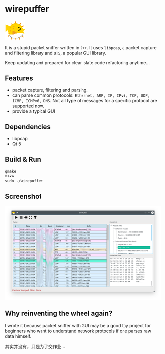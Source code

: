 
# wirepuffer

![wirepuffer](./icons/wirepuffer.png)

It is a stupid packet sniffer written in `C++`. It uses `libpcap`, a packet capture and filtering library and `QT5`, a popular GUI library.

Keep updating and prepared for clean slate code refactoring anytime...

## Features

- packet capture, filtering and parsing.
- can parse common protocols: `Ethernet, ARP, IP, IPv6, TCP, UDP, ICMP, ICMPv6, DNS`. Not all type of messages for a specific protocol are supported now.
- provide a typical GUI


## Dependencies

- libpcap
- Qt 5

## Build & Run

```
qmake
make
sudo ./wirepuffer
```

## Screenshot

![screenshot](./screenshots/1.png)

## Why reinventing the wheel again?

I wrote it because packet sniffer with GUI may be a good toy project for beginners who want to understand network protocols if one parses raw data himself.

其实并没有，只是为了交作业...
